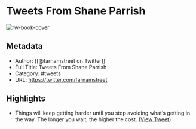 # Tweets From Shane Parrish

![rw-book-cover](https://pbs.twimg.com/profile_images/1536394291446222852/p6ns-ggE.jpg)

## Metadata
- Author: [[@farnamstreet on Twitter]]
- Full Title: Tweets From Shane Parrish
- Category: #tweets
- URL: https://twitter.com/farnamstreet

## Highlights
- Things will keep getting harder until you stop avoiding what’s getting in the way. The longer you wait, the higher the cost. ([View Tweet](https://twitter.com/farnamstreet/status/1701295074825376023))
